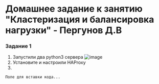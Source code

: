 # Домашнее задание к занятию "Кластеризация и балансировка нагрузки" - Пергунов Д.В

### Задание 1

1. Запустили два python3 сервера
![image](https://github.com/dimindrol/pergunovd_claster-balance/assets/103885836/eab0099c-c602-427f-8793-dd6551b7e8d4)
2. Установите и настроили HAProxy
3. 


```
Поле для вставки кода...
```



